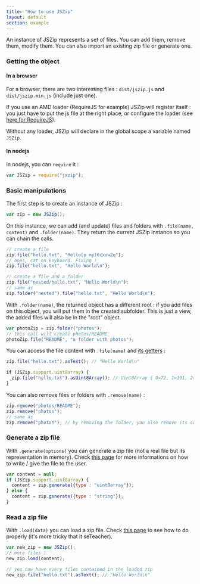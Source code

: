 ```yaml
---
title: "How to use JSZip"
layout: default
section: example
---
```


An instance of JSZip represents a set of files. You can add them, remove them,
modify them. You can also import an existing zip file or generate one.

### Getting the object

#### In a browser

For a browser, there are two interesting files : `dist/jszip.js` and
`dist/jszip.min.js` (include just one).

If you use an AMD loader (RequireJS for example) JSZip will register itself :
you just have to put the js file at the right place, or configure the loader
(see [here for RequireJS](http://requirejs.org/docs/api.html#config-paths)).

Without any loader, JSZip will declare in the global scope a variable named `JSZip`.

#### In nodejs

In nodejs, you can `require` it :

```js
var JSZip = require("jszip");
```

### Basic manipulations

The first step is to create an instance of JSZip :

```js
var zip = new JSZip();
```

On this instance, we can add (and update) files and folders with
`.file(name, content)` and `.folder(name)`.
They return the current JSZip instance so you can chain the calls.

```js
// create a file
zip.file("hello.txt", "Hello[p my)6cxsw2q");
// oops, cat on keyboard. Fixing !
zip.file("hello.txt", "Hello World\n");

// create a file and a folder
zip.file("nested/hello.txt", "Hello World\n");
// same as
zip.folder("nested").file("hello.txt", "Hello World\n");
```

With `.folder(name)`, the returned object has a different root : if you add files
on this object, you will put them in the created subfolder. This is just a
view, the added files will also be in the "root" object.

```js
var photoZip = zip.folder("photos");
// this call will create photos/README
photoZip.file("README", "a folder with photos");
```

You can access the file content with `.file(name)` and
[its getters]({{site.baseurl}}/documentation/api_zipobject.html) :

```js
zip.file("hello.txt").asText(); // "Hello World\n"

if (JSZip.support.uint8array) {
  zip.file("hello.txt").asUint8Array(); // Uint8Array { 0=72, 1=101, 2=108, more...}
}
```

You can also remove files or folders with `.remove(name)` :

```js
zip.remove("photos/README");
zip.remove("photos");
// same as
zip.remove("photos"); // by removing the folder, you also remove its content.
```

### Generate a zip file

With `.generate(options)` you can generate a zip file (not a real file but its
representation in memory). Check
[this page]({{site.baseurl}}/documentation/howto/write_zip.html) for more
informations on how to write / give the file to the user.

```js
var content = null;
if (JSZip.support.uint8array) {
  content = zip.generate({type : "uint8array"});
} else {
  content = zip.generate({type : "string"});
}
```

### Read a zip file

With `.load(data)` you can load a zip file. Check
[this page]({{site.baseurl}}/documentation/howto/read_zip.html) to see how to
do properly (it's more tricky that it seTeacher).

```js
var new_zip = new JSZip();
// more files !
new_zip.load(content);

// you now have every files contained in the loaded zip
new_zip.file("hello.txt").asText(); // "Hello World\n"
```

